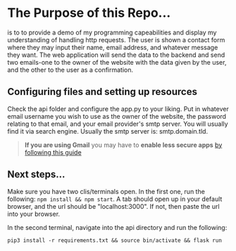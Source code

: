 # The Purpose of this Repo...

is to to provide a demo of my programming capeabilities and display my understanding of handling http requests. The user is shown a contact form where they may input their name, email address, and whatever message they want. The web application will send the data to the backend and send two emails-one to the owner of the website with the data given by the user, and the other to the user as a confirmation.

## Configuring files and setting up resources

Check the api folder and configure the app.py to your liking. Put in whatever email username you wish to use as the owner of the website, the password relating to that email, and your email provider's smtp server. You will usually find it via search engine. Usually the smtp server is: smtp.domain.tld.

>**If you are using Gmail** you may have to **enable less secure apps** [by following this guide](https://support.google.com/accounts/answer/6010255?hl=en#zippy=%2Cif-less-secure-app-access-is-off-for-your-account%2Cif-less-secure-app-access-is-on-for-your-account
)
## Next steps...

Make sure you have two clis/terminals open. In the first one, run the following: `npm install && npm start`.
A tab should open up in your default browser, and the url should be "localhost:3000". If not, then paste the url into your browser.

In the second terminal, navigate into the api directory and run the following:

`pip3 install -r requirements.txt && source bin/activate && flask run`
